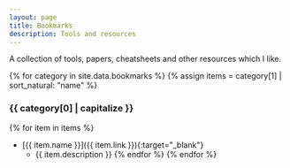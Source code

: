```yaml
---
layout: page
title: Bookmarks
description: Tools and resources
---
```


A collection of tools, papers, cheatsheets and other resources which I like.

{% for category in site.data.bookmarks %}
{% assign items = category[1] | sort_natural: "name" %}
### {{ category[0] | capitalize }}
{% for item in items %}
* [{{ item.name }}]({{ item.link }}){:target="_blank"}
  * {{ item.description }}
{% endfor %}
{% endfor %}
